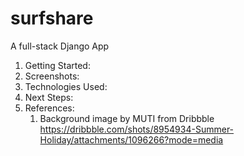 # surfshare
A full-stack Django App
1. Getting Started:
2. Screenshots:
3. Technologies Used:
4. Next Steps:
5. References:
   1. Background image by MUTI from Dribbble https://dribbble.com/shots/8954934-Summer-Holiday/attachments/1096266?mode=media